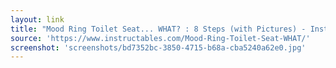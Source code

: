 ```yaml
---
layout: link
title: "Mood Ring Toilet Seat... WHAT? : 8 Steps (with Pictures) - Instructables"
source: 'https://www.instructables.com/Mood-Ring-Toilet-Seat-WHAT/'
screenshot: 'screenshots/bd7352bc-3850-4715-b68a-cba5240a62e0.jpg'
---
```



